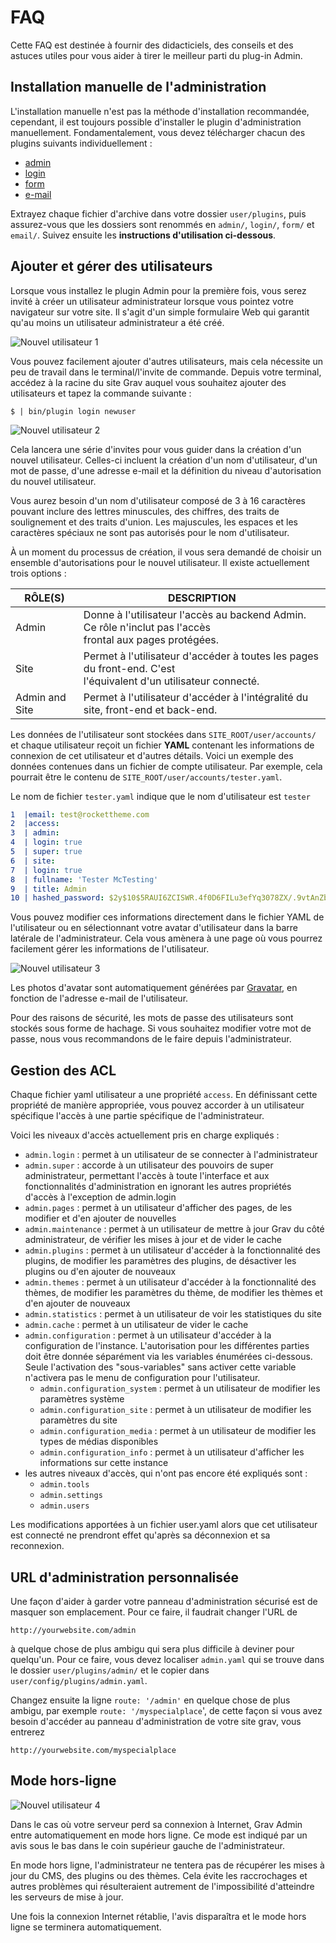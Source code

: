 <h1 class="rem">FAQ</h1>

Cette FAQ est destinée à fournir des didacticiels, des conseils et des astuces utiles pour vous aider à tirer le meilleur parti du plug-in Admin.

<h2 id="Installation manuelle de l'administration">Installation manuelle de l'administration
<a href="#Installation manuelle de l'administration" class="toc-anchor after"></a></h2>

L'installation manuelle n'est pas la méthode d'installation recommandée, cependant, il est toujours possible d'installer le plugin d'administration manuellement. Fondamentalement, vous devez télécharger chacun des plugins suivants individuellement :

* [admin](https://github.com/getgrav/grav-plugin-admin/archive/master.zip)
* [login](https://github.com/getgrav/grav-plugin-login/archive/master.zip)
* [form](https://github.com/getgrav/grav-plugin-form/archive/master.zip)
* [e-mail](https://github.com/getgrav/grav-plugin-email/archive/master.zip)

Extrayez chaque fichier d'archive dans votre dossier `user/plugins`, puis assurez-vous que les dossiers sont renommés en `admin/`, `login/`, `form/` et `email/`. Suivez ensuite les **instructions d'utilisation ci-dessous**.

<h2 id="Ajouter et gérer des utilisateurs">Ajouter et gérer des utilisateurs
<a href="#Ajouter et gérer des utilisateurs" class="toc-anchor after"></a></h2>

Lorsque vous installez le plugin Admin pour la première fois, vous serez invité à créer un utilisateur administrateur lorsque vous pointez votre navigateur sur votre site. Il s'agit d'un simple formulaire Web qui garantit qu'au moins un utilisateur administrateur a été créé.

![Nouvel utilisateur 1](https://learn.getgrav.org/user/pages/05.admin-panel/01.introduction/new-user.png)

Vous pouvez facilement ajouter d'autres utilisateurs, mais cela nécessite un peu de travail dans le terminal/l'invite de commande. Depuis votre terminal, accédez à la racine du site Grav auquel vous souhaitez ajouter des utilisateurs et tapez la commande suivante :

    $ | bin/plugin login newuser

![Nouvel utilisateur 2](https://learn.getgrav.org/user/pages/05.admin-panel/09.faq/faq_1.png)

Cela lancera une série d'invites pour vous guider dans la création d'un nouvel utilisateur. Celles-ci incluent la création d'un nom d'utilisateur, d'un mot de passe, d'une adresse e-mail et la définition du niveau d'autorisation du nouvel utilisateur.

<div class="notice warning">
Vous aurez besoin d'un nom d'utilisateur composé de 3 à 16 caractères pouvant inclure des lettres minuscules, des chiffres, des traits de soulignement et des traits d'union. Les majuscules, les espaces et les caractères spéciaux ne sont pas autorisés pour le nom d'utilisateur.
</div>

À un moment du processus de création, il vous sera demandé de choisir un ensemble d'autorisations pour le nouvel utilisateur. Il existe actuellement trois options :

| **RÔLE(S)**           | **DESCRIPTION**
| ---------             | ---------
| Admin                 | Donne à l'utilisateur l'accès au backend Admin. Ce rôle n'inclut pas l'accès <br>frontal aux pages protégées.
| Site                  | Permet à l'utilisateur d'accéder à toutes les pages du front-end. C'est <br>l'équivalent d'un utilisateur connecté.
| Admin and Site        | Permet à l'utilisateur d'accéder à l'intégralité du site, front-end et back-end.

Les données de l'utilisateur sont stockées dans `SITE_ROOT/user/accounts/` et chaque utilisateur reçoit un fichier **YAML** contenant les informations de connexion de cet utilisateur et d'autres détails. Voici un exemple des données contenues dans un fichier de compte utilisateur. Par exemple, cela pourrait être le contenu de `SITE_ROOT/user/accounts/tester.yaml`.

<div class="notice info">
Le nom de fichier <code>tester.yaml</code> indique que le nom d'utilisateur est <code>tester</code>
</div>

```yaml
1  |email: test@rockettheme.com
2  |access:
3  | admin:
4  | login: true
5  | super: true
6  | site:
7  | login: true
8  | fullname: 'Tester McTesting'
9  | title: Admin
10 | hashed_password: $2y$10$5RAUI6ZCISWR.4f0D6FILu3efYq3078ZX/.9vtAnZbjxS/4PXN/WW
```

Vous pouvez modifier ces informations directement dans le fichier YAML de l'utilisateur ou en sélectionnant votre avatar d'utilisateur dans la barre latérale de l'administrateur. Cela vous amènera à une page où vous pourrez facilement gérer les informations de l'utilisateur.

![Nouvel utilisateur 3](https://learn.getgrav.org/user/pages/05.admin-panel/09.faq/faq_2.png)

<div class="notice info">
Les photos d'avatar sont automatiquement générées par <a href="https://gravatar.com">Gravatar</a>, en fonction de l'adresse e-mail de l'utilisateur.
</div>

Pour des raisons de sécurité, les mots de passe des utilisateurs sont stockés sous forme de hachage. Si vous souhaitez modifier votre mot de passe, nous vous recommandons de le faire depuis l'administrateur.

<h2 id="Gestion des ACL">Gestion des ACL
<a href="#Gestion des ACL" class="toc-anchor after"></a></h2>

Chaque fichier yaml utilisateur a une propriété `access`. En définissant cette propriété de manière appropriée, vous pouvez accorder à un utilisateur spécifique l'accès à une partie spécifique de l'administrateur.

Voici les niveaux d'accès actuellement pris en charge expliqués :

* `admin.login` : permet à un utilisateur de se connecter à l'administrateur
* `admin.super` : accorde à un utilisateur des pouvoirs de super administrateur, permettant l'accès à toute l'interface et aux fonctionnalités d'administration en ignorant les autres propriétés d'accès à l'exception de admin.login
* `admin.pages` : permet à un utilisateur d'afficher des pages, de les modifier et d'en ajouter de nouvelles
* `admin.maintenance` : permet à un utilisateur de mettre à jour Grav du côté administrateur, de vérifier les mises à jour et de vider le cache
* `admin.plugins` : permet à un utilisateur d'accéder à la fonctionnalité des plugins, de modifier les paramètres des plugins, de désactiver les plugins ou d'en ajouter de nouveaux
* `admin.themes` : permet à un utilisateur d'accéder à la fonctionnalité des thèmes, de modifier les paramètres du thème, de modifier les thèmes et d'en ajouter de nouveaux
* `admin.statistics` : permet à un utilisateur de voir les statistiques du site
* `admin.cache` : permet à un utilisateur de vider le cache
* `admin.configuration` : permet à un utilisateur d'accéder à la configuration de l'instance. L'autorisation pour les différentes parties doit être donnée séparément via les variables énumérées ci-dessous. Seule l'activation des "sous-variables" sans activer cette variable n'activera pas le menu de configuration pour l'utilisateur.
    * `admin.configuration_system` : permet à un utilisateur de modifier les paramètres système
    * `admin.configuration_site` : permet à un utilisateur de modifier les paramètres du site
    * `admin.configuration_media` : permet à un utilisateur de modifier les types de médias   disponibles
    * `admin.configuration_info` : permet à un utilisateur d'afficher les informations sur cette instance
* les autres niveaux d'accès, qui n'ont pas encore été expliqués sont :
    * `admin.tools`
    * `admin.settings`
    * `admin.users`

<div class="notice info">
Les modifications apportées à un fichier user.yaml alors que cet utilisateur est connecté ne prendront effet qu'après sa déconnexion et sa reconnexion.
</div>

<h2 id="URL d'administration personnalisée">URL d'administration personnalisée
<a href="#URL d'administration personnalisée" class="toc-anchor after"></a></h2>

Une façon d'aider à garder votre panneau d'administration sécurisé est de masquer son emplacement. Pour ce faire, il faudrait changer l'URL de

    http://yourwebsite.com/admin

à quelque chose de plus ambigu qui sera plus difficile à deviner pour quelqu'un. Pour ce faire, vous devez localiser `admin.yaml` qui se trouve dans le dossier `user/plugins/admin/` et le copier dans `user/config/plugins/admin.yaml`.

Changez ensuite la ligne `route: '/admin'` en quelque chose de plus ambigu, par exemple `route: '/myspecialplace`', de cette façon si vous avez besoin d'accéder au panneau d'administration de votre site grav, vous entrerez

    http://yourwebsite.com/myspecialplace

<h2 id="Mode hors-ligne">Mode hors-ligne
<a href="#Mode hors-ligne" class="toc-anchor after"></a></h2>

![Nouvel utilisateur 4](https://learn.getgrav.org/user/pages/05.admin-panel/09.faq/offline.png)

Dans le cas où votre serveur perd sa connexion à Internet, Grav Admin entre automatiquement en mode hors ligne. Ce mode est indiqué par un avis sous le bas dans le coin supérieur gauche de l'administrateur.

En mode hors ligne, l'administrateur ne tentera pas de récupérer les mises à jour du CMS, des plugins ou des thèmes. Cela évite les raccrochages et autres problèmes qui résulteraient autrement de l'impossibilité d'atteindre les serveurs de mise à jour.

Une fois la connexion Internet rétablie, l'avis disparaîtra et le mode hors ligne se terminera automatiquement.

